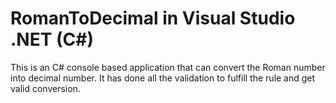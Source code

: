 # RomanToDecimal in Visual Studio .NET (C#)
This is  an C# console based application that can convert the Roman number into decimal number. It has done all the validation to fulfill the rule and get valid conversion.
